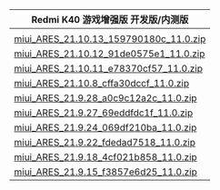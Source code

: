 | Redmi K40 游戏增强版  开发版/内测版    |
| ---- |
| []()    |
| [miui_ARES_21.10.13_159790180c_11.0.zip](https://hugeota.d.miui.com/21.10.13/miui_ARES_21.10.13_159790180c_11.0.zip)    |
| [miui_ARES_21.10.12_91de0575e1_11.0.zip](https://hugeota.d.miui.com/21.10.12/miui_ARES_21.10.12_91de0575e1_11.0.zip)    |
| [miui_ARES_21.10.11_e78370cf57_11.0.zip](https://hugeota.d.miui.com/21.10.11/miui_ARES_21.10.11_e78370cf57_11.0.zip)    |
| [miui_ARES_21.10.8_cffa30dccf_11.0.zip](https://hugeota.d.miui.com/21.10.8/miui_ARES_21.10.8_cffa30dccf_11.0.zip)    |
| [miui_ARES_21.9.28_a0c9c12a2c_11.0.zip](https://hugeota.d.miui.com/21.9.28/miui_ARES_21.9.28_a0c9c12a2c_11.0.zip)    |
| [miui_ARES_21.9.27_69eddfdc1f_11.0.zip](https://hugeota.d.miui.com/21.9.27/miui_ARES_21.9.27_69eddfdc1f_11.0.zip)    |
| [miui_ARES_21.9.24_069df210ba_11.0.zip](https://hugeota.d.miui.com/21.9.24/miui_ARES_21.9.24_069df210ba_11.0.zip)    |
| [miui_ARES_21.9.22_fdedad7518_11.0.zip](https://hugeota.d.miui.com/21.9.22/miui_ARES_21.9.22_fdedad7518_11.0.zip)    |
| [miui_ARES_21.9.18_4cf021b858_11.0.zip](https://hugeota.d.miui.com/21.9.18/miui_ARES_21.9.18_4cf021b858_11.0.zip)    |
| [miui_ARES_21.9.15_f3857e6d25_11.0.zip](https://hugeota.d.miui.com/21.9.15/miui_ARES_21.9.15_f3857e6d25_11.0.zip)    |

